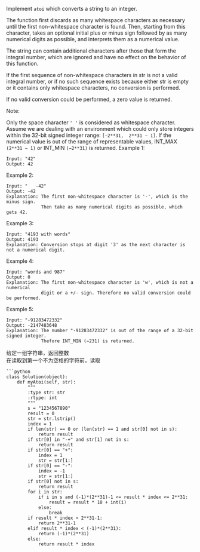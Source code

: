Implement ```atoi``` which converts a string to an integer.

The function first discards as many whitespace characters as necessary until the first non-whitespace character is found. Then, starting from this character, takes an optional initial plus or minus sign followed by as many numerical digits as possible, and interprets them as a numerical value.

The string can contain additional characters after those that form the integral number, which are ignored and have no effect on the behavior of this function.

If the first sequence of non-whitespace characters in str is not a valid integral number, or if no such sequence exists because either str is empty or it contains only whitespace characters, no conversion is performed.

If no valid conversion could be performed, a zero value is returned.

Note:

Only the space character ```' '``` is considered as whitespace character.
Assume we are dealing with an environment which could only store integers within the 32-bit signed integer range: ```[−2**31,  2**31 − 1]```. If the numerical value is out of the range of representable values, INT_MAX ```(2**31 − 1)``` or INT_MIN ```(−2**31)``` is returned.
Example 1:
```
Input: "42"
Output: 42
```
Example 2:
```
Input: "   -42"
Output: -42
Explanation: The first non-whitespace character is '-', which is the minus sign.
             Then take as many numerical digits as possible, which gets 42.
```
Example 3:
```
Input: "4193 with words"
Output: 4193
Explanation: Conversion stops at digit '3' as the next character is not a numerical digit.
```
Example 4:
```
Input: "words and 987"
Output: 0
Explanation: The first non-whitespace character is 'w', which is not a numerical 
             digit or a +/- sign. Therefore no valid conversion could be performed.
```
Example 5:
```
Input: "-91283472332"
Output: -2147483648
Explanation: The number "-91283472332" is out of the range of a 32-bit signed integer.
             Thefore INT_MIN (−231) is returned.
```
给定一组字符串，返回整数  
在读取到第一个不为空格的字符前，读取
```
```python
class Solution(object):
    def myAtoi(self, str):
        """
        :type str: str
        :rtype: int
        """
        s = "1234567890"
        result = 0
        str = str.lstrip()
        index = 1
        if len(str) == 0 or (len(str) == 1 and str[0] not in s):
            return result
        if str[0] in "-+" and str[1] not in s:
            return result
        if str[0] == "+":
            index = 1
            str = str[1:]
        if str[0] == "-":
            index = -1
            str = str[1:]
        if str[0] not in s:
            return result
        for i in str:
            if i in s and (-1)*(2**31)-1 <= result * index <= 2**31:
                result = result * 10 + int(i)
            else:
                break
        if result * index > 2**31-1:
            return 2**31-1 
        elif result * index < (-1)*(2**31):
            return (-1)*(2**31)
        else:
            return result * index
```
